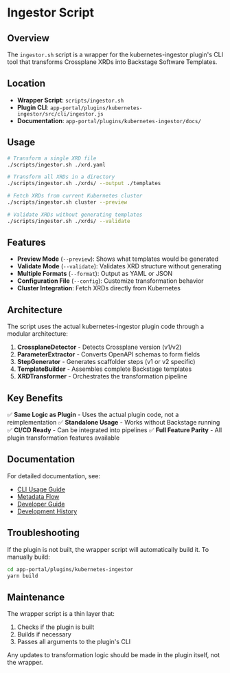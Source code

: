 # Ingestor Script

## Overview

The `ingestor.sh` script is a wrapper for the kubernetes-ingestor plugin's CLI tool that transforms Crossplane XRDs into Backstage Software Templates.

## Location

- **Wrapper Script**: `scripts/ingestor.sh`
- **Plugin CLI**: `app-portal/plugins/kubernetes-ingestor/src/cli/ingestor.js`
- **Documentation**: `app-portal/plugins/kubernetes-ingestor/docs/`

## Usage

```bash
# Transform a single XRD file
./scripts/ingestor.sh ./xrd.yaml

# Transform all XRDs in a directory
./scripts/ingestor.sh ./xrds/ --output ./templates

# Fetch XRDs from current Kubernetes cluster
./scripts/ingestor.sh cluster --preview

# Validate XRDs without generating templates
./scripts/ingestor.sh ./xrds/ --validate
```

## Features

- **Preview Mode** (`--preview`): Shows what templates would be generated
- **Validate Mode** (`--validate`): Validates XRD structure without generating
- **Multiple Formats** (`--format`): Output as YAML or JSON
- **Configuration File** (`--config`): Customize transformation behavior
- **Cluster Integration**: Fetch XRDs directly from Kubernetes

## Architecture

The script uses the actual kubernetes-ingestor plugin code through a modular architecture:

1. **CrossplaneDetector** - Detects Crossplane version (v1/v2)
2. **ParameterExtractor** - Converts OpenAPI schemas to form fields
3. **StepGenerator** - Generates scaffolder steps (v1 or v2 specific)
4. **TemplateBuilder** - Assembles complete Backstage templates
5. **XRDTransformer** - Orchestrates the transformation pipeline

## Key Benefits

✅ **Same Logic as Plugin** - Uses the actual plugin code, not a reimplementation
✅ **Standalone Usage** - Works without Backstage running
✅ **CI/CD Ready** - Can be integrated into pipelines
✅ **Full Feature Parity** - All plugin transformation features available

## Documentation

For detailed documentation, see:

- [CLI Usage Guide](../app-portal/plugins/kubernetes-ingestor/docs/CLI-USAGE.md)
- [Metadata Flow](../app-portal/plugins/kubernetes-ingestor/docs/METADATA-FLOW.md)
- [Developer Guide](../app-portal/plugins/kubernetes-ingestor/docs/DEVELOPER-GUIDE.md)
- [Development History](../app-portal/plugins/kubernetes-ingestor/docs/HISTORY.md)

## Troubleshooting

If the plugin is not built, the wrapper script will automatically build it. To manually build:

```bash
cd app-portal/plugins/kubernetes-ingestor
yarn build
```

## Maintenance

The wrapper script is a thin layer that:
1. Checks if the plugin is built
2. Builds if necessary
3. Passes all arguments to the plugin's CLI

Any updates to transformation logic should be made in the plugin itself, not the wrapper.